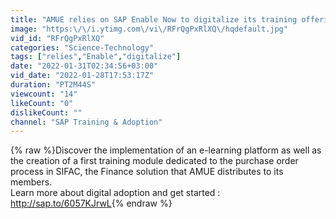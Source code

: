 ```yaml
---
title: "AMUE relies on SAP Enable Now to digitalize its training offering"
image: "https:\/\/i.ytimg.com\/vi\/RFrQgPxRlXQ\/hqdefault.jpg"
vid_id: "RFrQgPxRlXQ"
categories: "Science-Technology"
tags: ["relies","Enable","digitalize"]
date: "2022-01-31T02:34:56+03:00"
vid_date: "2022-01-28T17:53:17Z"
duration: "PT2M44S"
viewcount: "14"
likeCount: "0"
dislikeCount: ""
channel: "SAP Training & Adoption"
---
```

{% raw %}Discover the implementation of an e-learning platform as well as the creation of a first training module dedicated to the purchase order process in SIFAC, the Finance solution that AMUE distributes to its members.  <br />Learn more about digital adoption and get started : <a rel="nofollow" target="blank" href="http://sap.to/6057KJrwL">http://sap.to/6057KJrwL</a>{% endraw %}
